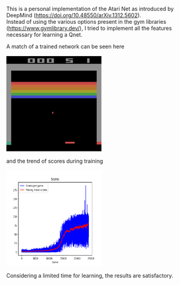 This is a personal implementation of the Atari Net as introduced by DeepMind (https://doi.org/10.48550/arXiv.1312.5602).<br>
Instead of using the various options present in the gym libraries (https://www.gymlibrary.dev/), I tried to implement all the features necessary for learning a Qnet.<br>

A match of a trained network can be seen here <br><br>
<img src="https://github.com/mbelotti-nuk/AtariNet/blob/main/Results/match_speed_up.gif" width="250" height="250" />

and the trend of scores during training <br><br>
<img src="https://github.com/mbelotti-nuk/AtariNet/blob/main/Results/SCORES.png" width="250" height="250" />

Considering a limited time for learning, the results are satisfactory.

